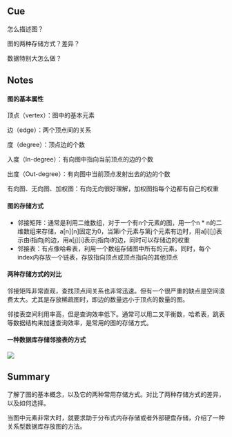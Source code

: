 ## Cue

怎么描述图？

图的两种存储方式？差异？

数据特别大怎么做？

## Notes

#### 图的基本属性

顶点（vertex）：图中的基本元素

边（edge）：两个顶点间的关系

度（degree）：顶点边的个数

入度（In-degree）：有向图中指向当前顶点的边的个数

出度（Out-degree）：有向图中当前顶点发射出去的边的个数

有向图、无向图、加权图：有向无向很好理解，加权图指每个边都有自己的权重

#### 图的存储方式

* 邻接矩阵：通常是利用二维数组，对于一个有n个元素的图，用一个n * n的二维数组来存储，a\[n\]\[n\]固定为0，当第i个元素与第j个元素有边时，用a\[i\]\[j\]表示由i指向j的边，用a\[j\]\[i\]表示j指向i的边，同时可以存储边的权重
* 邻接表：有点像哈希表，利用一个数组存储图中所有的元素，同时，每个index内存放一个链表，存放指向顶点或顶点指向的其他顶点

#### 两种存储方式的对比

邻接矩阵非常直观，查找顶点间关系也非常迅速。但有一个很严重的缺点是空间浪费太大。尤其是存放稀疏图时，即边的数量远小于顶点的数量的图。

邻接表空间利用率高，但是查询效率低下。通常可以用二叉平衡数，哈希表，跳表等数据结构来加速查询效率，是常用的图的存储方式。

#### 一种数据库存储邻接表的方式

![](https://static001.geekbang.org/resource/image/73/8f/7339595c631660dc87559bec2ddf928f.jpg)

## Summary

了解了图的基本概念，以及它的两种常用存储方式。对比了两种存储方式的差异，以及如何选择。

当图中元素非常大时，就要求助于分布式内存存储或者外部硬盘存储，介绍了一种关系型数据库存放图的方法。